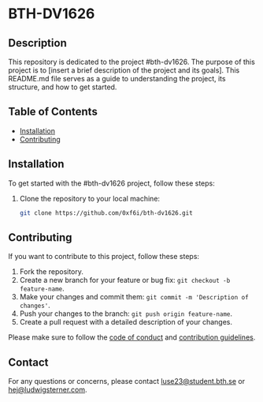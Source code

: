 # BTH-DV1626

## Description

This repository is dedicated to the project #bth-dv1626. The purpose of this project is to [insert a brief description of the project and its goals]. This README.md file serves as a guide to understanding the project, its structure, and how to get started.

## Table of Contents

- [Installation](#installation)
- [Contributing](#contributing)

## Installation

To get started with the #bth-dv1626 project, follow these steps:

1. Clone the repository to your local machine:

   ```bash
   git clone https://github.com/0xf6i/bth-dv1626.git
   ```

## Contributing

If you want to contribute to this project, follow these steps:

1. Fork the repository.
2. Create a new branch for your feature or bug fix: `git checkout -b feature-name`.
3. Make your changes and commit them: `git commit -m 'Description of changes'`.
4. Push your changes to the branch: `git push origin feature-name`.
5. Create a pull request with a detailed description of your changes.

Please make sure to follow the [code of conduct](CODE_OF_CONDUCT.md) and [contribution guidelines](CONTRIBUTING.md).

## Contact

For any questions or concerns, please contact luse23@student.bth.se or hej@ludwigsterner.com.
